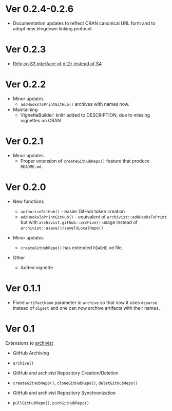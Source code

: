# Ver 0.2.4-0.2.6

- Documentation updates to reflect CRAN canonical URL form and to adopt new blogdown linking protocol.

# Ver 0.2.3

- [Rely on S3 interface of git2r instead of S4](https://github.com/MarcinKosinski/archivist.github/pull/35)

# Ver 0.2.2

* Minor updates
	- `addHooksToPrintGitHub()` archives with names now.
* Maintaining
	- VignetteBuilder: knitr added to DESCRIPTION, due to missing vignettes on CRAN


# Ver 0.2.1

* Minor updates
  - Proper extension of `createGitHubRepo()` feature that produce `README.md`.

# Ver 0.2.0

* New functions
  - `authoriseGitHub()` - easier GitHub token creation
  - `addHooksToPrintGitHub()` - equivalent of `archivist::addHooksToPrint` but with `archivist.github::archive()` usage instead of `archivist::asave()/saveToLocalRepo()`

* Minor updates
  - `createGitHubRepo()` has extended `README.md` file.

* Other
  - Added vignette.

# Ver 0.1.1

- Fixed `artifactName` parameter in `archive` so that now it uses `deparse` instead of `digest` and one can now archive artifacts with their names.

# Ver 0.1

Extensions to [archivist](https://github.com/pbiecek/archivist)

* GitHub Archiving
- `archive()`

* GitHub and archivist Repository Creation/Deletion
- `createGitHubRepo()`, `cloneGitHubRepo()`, `deletGitHubRepo()`

* GitHub and archivist Repository Synchronization
- `pullGitHubRepo()`, `puchGitHubRepo()`